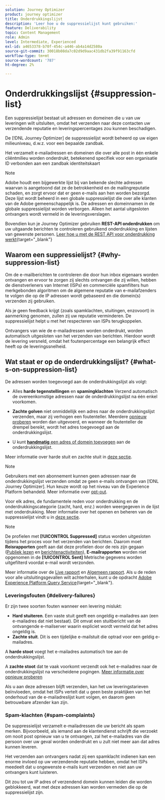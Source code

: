 ```yaml
---
solution: Journey Optimizer
product: journey optimizer
title: Onderdrukkingslijst
description: 'Leer hoe u de suppressielijst kunt gebruiken:'
feature: Deliverability
topic: Content Management
role: Admin
level: Intermediate, Experienced
exl-id: a4653378-b70f-454c-a446-ab4a14d2580a
source-git-commit: 30018b08da7c02d9d9aac431db2fa39f91163cfd
workflow-type: tm+mt
source-wordcount: '787'
ht-degree: 2%

---
```


# Onderdrukkingslijst {#suppression-list}

Een suppressielijst bestaat uit adressen en domeinen die u van uw leveringen wilt uitsluiten, omdat het verzenden naar deze contacten uw verzendende reputatie en leveringspercentages zou kunnen beschadigen.

De [!DNL Journey Optimizer] de suppressielijst wordt beheerd op uw eigen milieuniveau, d.w.z. voor een bepaalde zandbak.

Het verzamelt e-mailadressen en domeinen die over alle post in één enkele cliëntmilieu worden onderdrukt, betekenend specifiek voor een organisatie ID verbonden aan een zandbak identiteitskaart

>[!NOTE]
>
>Adobe houdt een bijgewerkte lijst bij van bekende slechte adressen waarvan is aangetoond dat ze de betrokkenheid en de mailingreputatie schaden, en zorgt ervoor dat er geen e-mails aan hen worden bezorgd. Deze lijst wordt beheerd in een globale suppressielijst die over alle klanten van de Adobe gemeenschappelijk is. De adressen en domeinnamen in de globale suppressielijst worden verborgen. Alleen het aantal uitgesloten ontvangers wordt vermeld in de leveringsverslagen.

Bovendien kun je Journey Optimizer gebruiken **REST-API onderdrukken** om uw uitgaande berichten te controleren gebruikend onderdrukking en lijsten van gewenste personen. [Leer hoe u met de REST API voor onderdrukking werkt](https://developer.adobe.com/journey-optimizer-apis/references/suppression/){target="_blank"}

## Waarom een suppressielijst? {#why-suppression-list}

Om de e-mailberichten te controleren die door hun inbox eigenaars worden ontvangen en ervoor te zorgen zij slechts ontvangen die zij willen, hebben de dienstverleners van Internet (ISPs) en commerciële spamfilters hun merkgebonden algoritmen om de algemene reputatie van e-mailafzenders te volgen die op de IP adressen wordt gebaseerd en die domein(s) verzenden zij gebruiken.

Als je geen feedback krijgt (zoals spamklachten, stuitingen, enzovoort) in aanmerking genomen, zullen zij uw reputatie verminderen. De suppressielijst helpt u met het respecteren van ISPs terugkoppelen.

Ontvangers van wie de e-mailadressen worden onderdrukt, worden automatisch uitgesloten van het verzenden van berichten. Hierdoor wordt de levering versneld, omdat het foutenpercentage een belangrijk effect heeft op de leveringssnelheid.

## Wat staat er op de onderdrukkingslijst? {#what-s-on-suppression-list}

De adressen worden toegevoegd aan de onderdrukkingslijst als volgt:

* Alles **harde tegenstellingen** en **spamingklachten** Verzend automatisch de overeenkomstige adressen naar de onderdrukkingslijst na één enkel voorkomen.

* **Zachte golven** niet onmiddellijk een adres naar de onderdrukkingslijst verzenden, maar zij verhogen een foutenteller. Meerdere [opnieuw proberen](../configuration/retries.md) worden dan uitgevoerd, en wanneer de foutenteller de drempel bereikt, wordt het adres toegevoegd aan de onderdrukkingslijst.

* U kunt [**handmatig** een adres of domein toevoegen](../configuration/manage-suppression-list.md#add-addresses-and-domains) aan de onderdrukkingslijst.

Meer informatie over harde stuit en zachte stuit in [deze sectie](#delivery-failures).

>[!NOTE]
>
>Gebruikers met een abonnement kunnen geen adressen naar de onderdrukkingslijst verzenden omdat ze geen e-mails ontvangen van [!DNL Journey Optimizer]. Hun keuze wordt op het niveau van de Experience Platform behandeld. Meer informatie over [opt-out](../privacy/opt-out.md).

Voor elk adres, de fundamentele reden voor onderdrukking en de onderdrukkingscategorie (zacht, hard, enz.) worden weergegeven in de lijst met onderdrukking. Meer informatie over het openen en beheren van de suppressielijst vindt u in [deze sectie](../configuration/manage-suppression-list.md).

>[!NOTE]
>
>De profielen met **[!UICONTROL Suppressed]** status worden uitgesloten tijdens het proces voor het verzenden van berichten. Daarom moet **Reisrapporten** geeft aan dat deze profielen door de reis zijn gegaan ([Publiek lezen](../building-journeys/read-audience.md) en [berichtenactiviteiten](../building-journeys/journeys-message.md)), **E-mailrapporten** worden niet opgenomen in de **[!UICONTROL Sent]** Metrische gegevens worden uitgefilterd voordat e-mail wordt verzonden.
>
>Meer informatie over de [Live rapport](../reports/live-report.md) en [Algemeen rapport](../reports/global-report.md). Als u de reden voor alle uitsluitingsgevallen wilt achterhalen, kunt u de opdracht [Adobe Experience Platform Query Service](https://experienceleague.adobe.com/docs/experience-platform/query/api/getting-started.html){target="_blank"}.

### Leveringsfouten {#delivery-failures}

Er zijn twee soorten fouten wanneer een levering mislukt:

* **Hard stuiteren**. Een vaste stuit geeft een ongeldig e-mailadres aan (een e-mailadres dat niet bestaat). Dit omvat een stuitbericht van de ontvangende e-mailserver waarin expliciet wordt vermeld dat het adres ongeldig is.
* **Zachte stuit**. Dit is een tijdelijke e-mailstuit die optrad voor een geldig e-mailadres.

A **harde stoot** voegt het e-mailadres automatisch toe aan de onderdrukkingslijst.

A **zachte stoot** <!--or an **ignored** error--> dat te vaak voorkomt verzendt ook het e-mailadres naar de onderdrukkingslijst na verscheidene pogingen. [Meer informatie over opnieuw proberen](../configuration/retries.md)

Als u aan deze adressen blijft verzenden, kan het uw leveringstarieven beïnvloeden, omdat het ISPs vertelt dat u geen beste praktijken van het onderhoud van de e-mailadreslijst kunt volgen, en daarom geen betrouwbare afzender kan zijn.

### Spam-klachten {#spam-complaints}

De suppressielijst verzamelt e-mailadressen die uw bericht als spam merken. Bijvoorbeeld, als iemand aan de klantendienst schrijft die verzoekt om nooit post opnieuw van u te ontvangen, zal het e-mailadres van die persoon over uw geval worden onderdrukt en u zult niet meer aan dat adres kunnen leveren.

Het verzenden aan ontvangers nadat zij een spamklacht indienen kan een enorme invloed op uw verzendende reputatie hebben, omdat het ISPs meedeelt dat u ongewenste e-mails kunt verzenden en niet aan uw ontvangers kunt luisteren.

Dit zou tot uw IP adres of verzendend domein kunnen leiden die worden geblokkeerd, wat met deze adressen kan worden vermeden die op de suppressielijst zijn.

